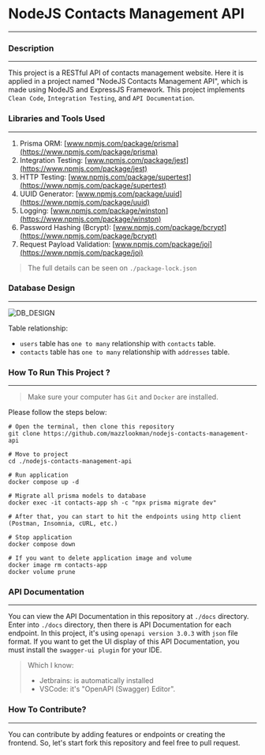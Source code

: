 # NodeJS Contacts Management API

---
### Description

---
This project is a RESTful API of contacts management website. 
Here it is applied in a project named "NodeJS Contacts Management API", which is made using NodeJS and ExpressJS Framework. 
This project implements `Clean Code`, `Integration Testing`, and `API Documentation`.

### Libraries and Tools Used

---
1. Prisma ORM: [www.npmjs.com/package/prisma](https://www.npmjs.com/package/prisma)
2. Integration Testing: [www.npmjs.com/package/jest](https://www.npmjs.com/package/jest)
3. HTTP Testing: [www.npmjs.com/package/supertest](https://www.npmjs.com/package/supertest)
4. UUID Generator: [www.npmjs.com/package/uuid](https://www.npmjs.com/package/uuid)
5. Logging: [www.npmjs.com/package/winston](https://www.npmjs.com/package/winston)
6. Password Hashing (Bcrypt): [www.npmjs.com/package/bcrypt](https://www.npmjs.com/package/bcrypt)
7. Request Payload Validation: [www.npmjs.com/package/joi](https://www.npmjs.com/package/joi) 
> The full details can be seen on `./package-lock.json`

### Database Design

---
![DB_DESIGN](https://ik.imagekit.io/mazzlookman/nodejs_contact_management_api_diagram.png?updatedAt=1697029871229)

Table relationship:
* `users` table has `one to many` relationship with `contacts` table.
* `contacts` table has `one to many` relationship with `addresses` table.


### How To Run This Project ?

---
> Make sure your computer has `Git` and `Docker` are installed.

Please follow the steps below:

```
# Open the terminal, then clone this repository
git clone https://github.com/mazzlookman/nodejs-contacts-management-api

# Move to project
cd ./nodejs-contacts-management-api

# Run application
docker compose up -d

# Migrate all prisma models to database
docker exec -it contacts-app sh -c "npx prisma migrate dev"

# After that, you can start to hit the endpoints using http client (Postman, Insomnia, cURL, etc.)

# Stop application
docker compose down

# If you want to delete application image and volume
docker image rm contacts-app
docker volume prune
```

### API Documentation

---

You can view the API Documentation in this repository at `./docs` directory. Enter into `./docs` directory,
then there is API Documentation for each endpoint. In this project, it's using `openapi version 3.0.3`
with `json` file format. If you want to get the UI display of this API Documentation, you must install the `swagger-ui plugin` for your IDE.
> Which I know:
> * Jetbrains: is automatically installed
> * VSCode: it's "OpenAPI (Swagger) Editor".

### How To Contribute?

---
You can contribute by adding features or endpoints or creating the frontend.
So, let's start fork this repository and feel free to pull request.


